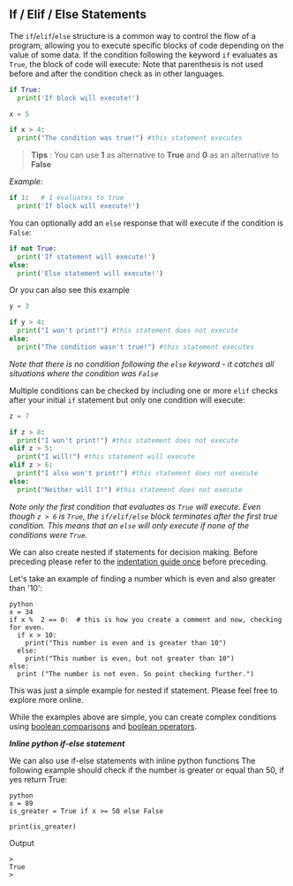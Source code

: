 ## If / Elif / Else Statements

The `if`/`elif`/`else` structure is a common way to control the flow of a program, allowing you to execute specific blocks of code depending on the value of some data. If the condition following the keyword `if` evaluates as `True`, the block of code will execute:
Note that parenthesis is not used before and after the condition check as in other languages.
```python
if True:
  print('If block will execute!')
```

```python
x = 5

if x > 4:
  print("The condition was true!") #this statement executes
```
> **Tips** : You can use **1** as alternative to **True** and **0** as an alternative to **False**

_Example_:
```python
if 1:   # 1 evaluates to true
  print('If block will execute!')
 ```

You can optionally add an `else` response that will execute if the condition is `False`:
```python
if not True:
  print('If statement will execute!')
else:
  print('Else statement will execute!')
```
Or you can also see this example
```python
y = 3

if y > 4:
  print("I won't print!") #this statement does not execute
else:
  print("The condition wasn't true!") #this statement executes
```

*Note that there is no condition following the `else` keyword - it catches all situations where the condition was `False`*

Multiple conditions can be checked by including one or more `elif` checks after your initial `if` statement but only one condition will execute:

```python
z = 7

if z > 8:
  print("I won't print!") #this statement does not execute
elif z > 5:
  print("I will!") #this statement will execute
elif z > 6:
  print("I also won't print!") #this statement does not execute
else:
  print("Neither will I!") #this statement does not execute
```

*Note only the first condition that evaluates as `True` will execute. Even though `z > 6` is `True`, the `if/elif/else` block terminates after the first true condition. This means that an `else` will only execute if none of the conditions were `True`.*

We can also create nested if statements for decision making. Before preceding please refer to the <a href='https://guide.freecodecamp.org/python/code-blocks-and-indentation' target='_blank' rel='nofollow'>indentation guide once</a> before preceding. 

Let's take an example of finding a number which is even and also greater than '10':
```
python 
x = 34
if x %  2 == 0:  # this is how you create a comment and now, checking for even.
  if x > 10:
    print("This number is even and is greater than 10")
  else:
    print("This number is even, but not greater than 10")
else:
  print ("The number is not even. So point checking further.")
```
This was just a simple example for nested if statement. Please feel free to explore more online.

While the examples above are simple, you can create complex conditions using <a href='https://guide.freecodecamp.org/python/comparisons' target='_blank' rel='nofollow'>boolean comparisons</a> and <a href='https://guide.freecodecamp.org/python/boolean-operations' target='_blank' rel='nofollow'>boolean operators</a>.


***Inline python if-else statement***

We can also use if-else statements with inline python functions
The following example should check if the number is greater or equal than 50, if yes return True:

```
python 
x = 89
is_greater = True if x >= 50 else False

print(is_greater)
```

Output
```
>
True
>
```


